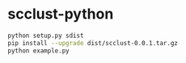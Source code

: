 # scclust-python

```bash
python setup.py sdist
pip install --upgrade dist/scclust-0.0.1.tar.gz
python example.py
```
